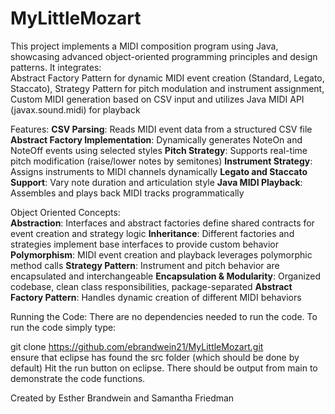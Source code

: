 # MyLittleMozart
This project implements a MIDI composition program using Java, showcasing advanced object-oriented programming principles and design patterns. It integrates:  
  Abstract Factory Pattern for dynamic MIDI event creation (Standard, Legato, Staccato), Strategy Pattern for pitch modulation and instrument assignment, Custom MIDI generation based on CSV input and utilizes Java MIDI API (javax.sound.midi) for playback

Features:
**CSV Parsing**: Reads MIDI event data from a structured CSV file
**Abstract Factory Implementation**: Dynamically generates NoteOn and NoteOff events using selected styles
**Pitch Strategy**: Supports real-time pitch modification (raise/lower notes by semitones)
**Instrument Strategy**: Assigns instruments to MIDI channels dynamically
**Legato and Staccato Support**: Vary note duration and articulation style
**Java MIDI Playback**: Assembles and plays back MIDI tracks programmatically

Object Oriented Concepts:  
**Abstraction**: Interfaces and abstract factories define shared contracts for event creation and strategy logic
**Inheritance**: Different factories and strategies implement base interfaces to provide custom behavior
**Polymorphism**: MIDI event creation and playback leverages polymorphic method calls
**Strategy Pattern**: Instrument and pitch behavior are encapsulated and interchangeable
**Encapsulation & Modularity**: Organized codebase, clean class responsibilities, package-separated
**Abstract Factory Pattern**: Handles dynamic creation of different MIDI behaviors

Running the Code: There are no dependencies needed to run the code. To run the code simply type:

git clone https://github.com/ebrandwein21/MyLittleMozart.git	
ensure that eclipse has found the src folder (which should be done by default)
Hit the run button on eclipse. There should be output from main to demonstrate the code functions.

Created by Esther Brandwein and Samantha Friedman 
